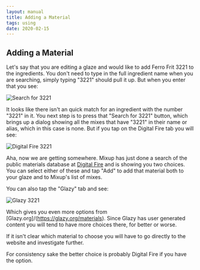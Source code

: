 ```yaml
---
layout: manual
title: Adding a Material
tags: using
date: 2020-02-15
---
```

## Adding a Material

Let's say that you are editing a glaze and would like to add 
Ferro Frit 3221 to the ingredients. You don't need to type 
in the full ingredient name when you are searching, simply typing
"3221" should pull it up. But when you enter that you see:

![Search for 3221](/images/Search3221.png)

It looks like there isn't an quick match for an ingredient with the
number "3221" in it. You next step is to press that "Search for 3221" 
button, which brings up a dialog showing all the mixes that have "3221"
in their name or alias, which in this case is none. 
But if you tap on the Digital Fire tab you will see:

![Digital Fire 3221](/images/Digital3221.png)

Aha, now we are getting somewhere. Mixup has just done a search of the
public materials database at [Digital Fire](https://digitalfire.com/material/list) 
and is showing you two choices.
You can select either of these and tap "Add" to add that material both to your
glaze and to Mixup's list of mixes.

You can also tap the "Glazy" tab and see:

![Glazy 3221](/images/Glazy3221.png)

Which gives you even more options from [Glazy.org]/(https://glazy.org/materials). 
Since Glazy has user generated content you will tend to have more choices
there, for better or worse. 

If it isn't clear which material to choose you will have to go directly
to the website and investigate further.

For consistency sake the better choice is probably Digital Fire if you have the option.